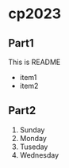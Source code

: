# cp2023

## Part1
This is README
 - item1
 - item2

 ## Part2
 1. Sunday
 1. Monday
 1. Tuseday
 1. Wednesday
 
